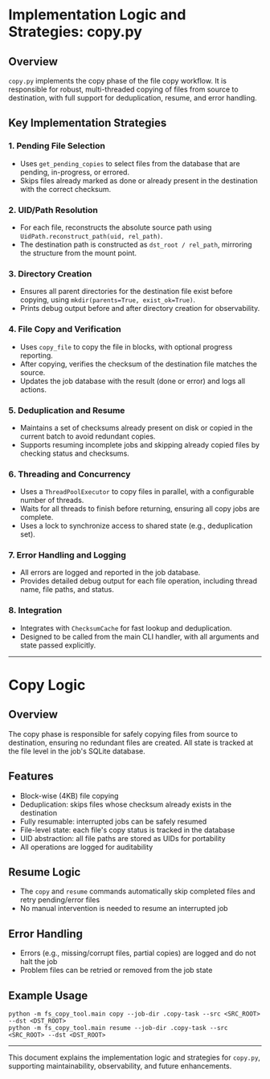 # Implementation Logic and Strategies: copy.py

## Overview
`copy.py` implements the copy phase of the file copy workflow. It is responsible for robust, multi-threaded copying of files from source to destination, with full support for deduplication, resume, and error handling.

## Key Implementation Strategies

### 1. Pending File Selection
- Uses `get_pending_copies` to select files from the database that are pending, in-progress, or errored.
- Skips files already marked as done or already present in the destination with the correct checksum.

### 2. UID/Path Resolution
- For each file, reconstructs the absolute source path using `UidPath.reconstruct_path(uid, rel_path)`.
- The destination path is constructed as `dst_root / rel_path`, mirroring the structure from the mount point.

### 3. Directory Creation
- Ensures all parent directories for the destination file exist before copying, using `mkdir(parents=True, exist_ok=True)`.
- Prints debug output before and after directory creation for observability.

### 4. File Copy and Verification
- Uses `copy_file` to copy the file in blocks, with optional progress reporting.
- After copying, verifies the checksum of the destination file matches the source.
- Updates the job database with the result (done or error) and logs all actions.

### 5. Deduplication and Resume
- Maintains a set of checksums already present on disk or copied in the current batch to avoid redundant copies.
- Supports resuming incomplete jobs and skipping already copied files by checking status and checksums.

### 6. Threading and Concurrency
- Uses a `ThreadPoolExecutor` to copy files in parallel, with a configurable number of threads.
- Waits for all threads to finish before returning, ensuring all copy jobs are complete.
- Uses a lock to synchronize access to shared state (e.g., deduplication set).

### 7. Error Handling and Logging
- All errors are logged and reported in the job database.
- Provides detailed debug output for each file operation, including thread name, file paths, and status.

### 8. Integration
- Integrates with `ChecksumCache` for fast lookup and deduplication.
- Designed to be called from the main CLI handler, with all arguments and state passed explicitly.

---

# Copy Logic

## Overview
The copy phase is responsible for safely copying files from source to destination, ensuring no redundant files are created. All state is tracked at the file level in the job's SQLite database.

## Features
- Block-wise (4KB) file copying
- Deduplication: skips files whose checksum already exists in the destination
- Fully resumable: interrupted jobs can be safely resumed
- File-level state: each file's copy status is tracked in the database
- UID abstraction: all file paths are stored as UIDs for portability
- All operations are logged for auditability

## Resume Logic
- The `copy` and `resume` commands automatically skip completed files and retry pending/error files
- No manual intervention is needed to resume an interrupted job

## Error Handling
- Errors (e.g., missing/corrupt files, partial copies) are logged and do not halt the job
- Problem files can be retried or removed from the job state

## Example Usage
```
python -m fs_copy_tool.main copy --job-dir .copy-task --src <SRC_ROOT> --dst <DST_ROOT>
python -m fs_copy_tool.main resume --job-dir .copy-task --src <SRC_ROOT> --dst <DST_ROOT>
```

---

This document explains the implementation logic and strategies for `copy.py`, supporting maintainability, observability, and future enhancements.
